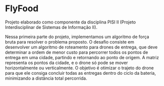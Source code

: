 # FlyFood
 
Projeto elaborado como componente da disciplina PISI II (Projeto Interdisciplinar de Sistemas de Informação II).

Nessa primeira parte do projeto, implementamos um algoritmo de força bruta para resolver o problema proposto. O desafio consiste em desenvolver um algoritmo de roteamento para drones de entrega, que deve determinar a ordem de menor custo para percorrer todos os pontos de entrega em uma cidade, partindo e retornando ao ponto de origem. A matriz representa os pontos da cidade, e o drone só pode se mover horizontalmente ou verticalmente. O objetivo é otimizar o trajeto do drone para que ele consiga concluir todas as entregas dentro do ciclo da bateria, minimizando a distância total percorrida.
